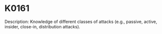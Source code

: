 # K0161
Description: Knowledge of different classes of attacks (e.g., passive, active, insider, close-in, distribution attacks).
